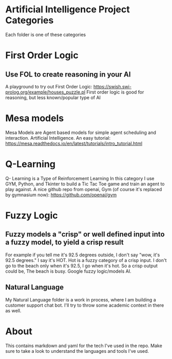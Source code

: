 # Artificial Intelligence Project Categories 
Each folder is one of these categories

# First Order Logic  
## Use FOL to create reasoning in your AI

A playground to try out First Order Logic: https://swish.swi-prolog.org/example/houses_puzzle.pl
First order logic is good for reasoning, but less known/popular type of AI

# Mesa models
Mesa Models are Agent based models for simple agent scheduling and interaction. Artificial Intelligence. 
An easy tutorial: https://mesa.readthedocs.io/en/latest/tutorials/intro_tutorial.html

# Q-Learning
Q- Learning is a Type of Reinforcement Learning
In this category I use GYM, Python, and Tkinter to build a Tic Tac Toe game and train an agent to play against. 
A nice github repo from openai, Gym (of course it's replaced by gymnasium now): https://github.com/openai/gym 
# Fuzzy Logic

## Fuzzy models a "crisp" or well defined input into a fuzzy model, to yield a crisp result
For example if you tell me it's 92.5 degrees outside, I don't say "wow, it's 92.5 degrees." I say it's HOT. 
Hot is a fuzzy category of a crisp input. I don't go to the beach only when it's 92.5, I go when it's hot.
So a crisp output could be, The beach is busy. Google fuzzy logic/models AI.

## Natural Language
My Natural Language folder is a work in process, where I am building a customer support chat bot.
I'll try to throw some academic context in there as well.

# About 
This contains markdown and yaml for the tech I've used in the repo. 
Make sure to take a look to understand the languages and tools I've used.
